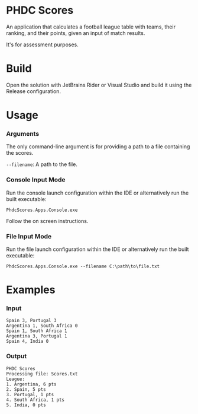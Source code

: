 ﻿# PHDC Scores

An application that calculates a football league table with teams, their ranking, and their points, given an input of match results.

It's for assessment purposes.

# Build

Open the solution with JetBrains Rider or Visual Studio and build it using the Release configuration.

# Usage

### Arguments

The only command-line argument is for providing a path to a file containing the scores.

`--filename`: A path to the file.

### Console Input Mode

Run the console launch configuration within the IDE or alternatively run the built executable:

`PhdcScores.Apps.Console.exe`

Follow the on screen instructions.

### File Input Mode

Run the file launch configuration within the IDE or alternatively run the built executable:

`PhdcScores.Apps.Console.exe --filename C:\path\to\file.txt`

# Examples

### Input

```
Spain 3, Portugal 3
Argentina 1, South Africa 0
Spain 1, South Africa 1
Argentina 3, Portugal 1
Spain 4, India 0
```

### Output

```
PHDC Scores
Processing file: Scores.txt
League:
1. Argentina, 6 pts
2. Spain, 5 pts
3. Portugal, 1 pts
4. South Africa, 1 pts
5. India, 0 pts
```

